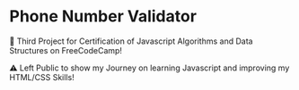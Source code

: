 # Phone Number Validator
🧠 Third Project for Certification of Javascript Algorithms and Data Structures on FreeCodeCamp!

⚠️ Left Public to show my Journey on learning Javascript and improving my HTML/CSS Skills!
